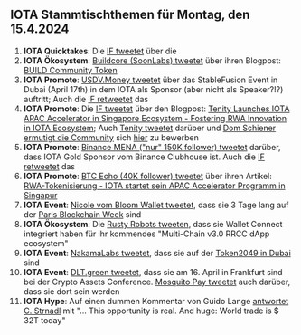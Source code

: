 ## IOTA Stammtischthemen für Montag, den 15.4.2024

1. **IOTA Quicktakes**: Die [IF tweetet](https://x.com/iota/status/1777260153819025546) über die []()
2. **IOTA Ökosystem**: [Buildcore (SoonLabs) tweetet](https://x.com/soon_labs/status/1777561040823386318) über ihren Blogpost: [BUILD Community Token](https://soonlabs.medium.com/build-community-token-336166d6d9c2)
3. **IOTA Promote**: [USDV.Money tweetet](https://x.com/USDV_Money/status/1777512164334485779) über das StableFusion Event in Dubai (April 17th) in dem IOTA als Sponsor (aber nicht als Speaker?!?) auftritt; Auch die [IF retweetet](https://x.com/iota/status/1777626151608820035) das
4. **IOTA Promote**: Die [IF tweetet](https://x.com/iota/status/1777592294352228546) über den Blogpost: [Tenity Launches IOTA APAC Accelerator in Singapore Ecosystem - Fostering RWA Innovation in IOTA Ecosystem](https://blog.iota.org/iota-apac-accelerator-launch/); Auch [Tenity tweetet](https://x.com/tenity_global/status/1777599831134855422) darüber und [Dom Schiener ermutigt die Community](https://x.com/DomSchiener/status/1777602623639597341) sich [hier](https://www.tenity.com/programs/iota-apac-accelerator) zu bewerben
5. **IOTA Promote**: [Binance MENA ("nur" 150K follower) tweetet](https://x.com/BinanceArabic/status/1777597815801217393) darüber, dass IOTA Gold Sponsor vom Binance Clubhouse ist. Auch die [IF retweetet](https://x.com/iota/status/1777607171305353719) das
6. **IOTA Promote**: [BTC Echo (40K follower) tweetet](https://x.com/btcecho/status/1777600820818718768) über ihren Artikel: [RWA-Tokenisierung - IOTA startet sein APAC Accelerator Programm in Singapur](https://www.btc-echo.de/schlagzeilen/iota-startet-neues-programm-in-singapur-182056/)
7. **IOTA Event**: [Nicole vom Bloom Wallet tweetet](https://x.com/cheerful_nicole/status/1777637670874698206), dass sie 3 Tage lang auf der [Paris Blockchain Week](https://twitter.com/ParisBlockWeek) sind
8. **IOTA Ökosystem**: Die [Rusty Robots tweeten](https://x.com/RustyRobotCC/status/1777691342816088123), dass sie Wallet Connect integriert haben für ihr kommendes "Multi-Chain v3.0 RRCC dApp ecosystem"
9. **IOTA Event**: [NakamaLabs tweetet](https://x.com/Nakama_Labs/status/1777707888133218788), dass sie auf der [Token2049 in Dubai](https://www.dubai.token2049.com/) sind
10. **IOTA Event**: [DLT.green tweetet](https://x.com/dlt_green/status/1777768242745848090), dass sie am 16. April in Frankfurt sind bei der Crypto Assets Conference. [Mosquito Pay tweetet](https://x.com/MosquitoPay/status/1777769343096340508) auch darüber, dass sie dort sein werden
11. **IOTA Hype**: Auf einen dummen Kommentar von Guido Lange [antwortet C. Strnadl](https://x.com/archimate/status/1777792679692149158) mit "... This opportunity is real. And huge: World trade is $ 32T today"
